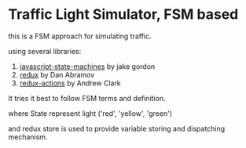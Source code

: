 # Traffic Light Simulator, FSM based

this is a FSM approach for simulating traffic.

using several libraries:
1. [javascript-state-machines](https://github.com/jakesgordon/javascript-state-machine) by jake gordon
1. [redux](https://redux.js.org/) by Dan Abramov
1. [redux-actions](https://github.com/reduxactions/redux-actions) by Andrew Clark

It tries it best to follow FSM terms and definition.

where State represent light ('red', 'yellow', 'green')

and redux store is used to provide variable storing and dispatching mechanism.